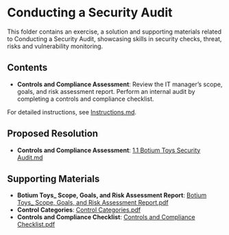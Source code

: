 # Conducting a Security Audit

This folder contains an exercise, a solution and supporting materials related to Conducting a Security Audit, showcasing skills in security checks, threat, risks and vulnerability monitoring.

## Contents
- **Controls and Compliance Assessment**: Review the IT manager’s scope, goals, and risk assessment report. Perform an internal audit by completing a controls and compliance checklist.

For detailed instructions, see [Instructions.md](Instructions.md).

## Proposed Resolution
- **Controls and Compliance Assessment**: [1.1 Botium Toys Security Audit.md](https://github.com/Hugh-Kumbi/Cybersecurity-Portfolio/blob/main/I.%20Security%20Controls%20and%20Compliance%20Evaluation/1.1%20Botium%20Toys%20Security%20Audit.md)

## Supporting Materials
- **Botium Toys_ Scope, Goals, and Risk Assessment Report**: [Botium Toys_ Scope, Goals, and Risk Assessment Report.pdf](https://github.com/Hugh-Kumbi/Cybersecurity-Portfolio/blob/main/I.%20Security%20Controls%20and%20Compliance%20Evaluation/Botium%20Toys_%20Scope%2C%20Goals%2C%20and%20Risk%20Assessment%20Report.pdf)
- **Control Categories**: [Control Categories.pdf](https://github.com/Hugh-Kumbi/Cybersecurity-Portfolio/blob/main/I.%20Security%20Controls%20and%20Compliance%20Evaluation/Control%20Categories.pdf)
- **Controls and Compliance Checklist**: [Controls and Compliance Checklist.pdf](https://github.com/Hugh-Kumbi/Cybersecurity-Portfolio/blob/main/I.%20Security%20Controls%20and%20Compliance%20Evaluation/Controls%20and%20Compliance%20Checklist.pdf)
